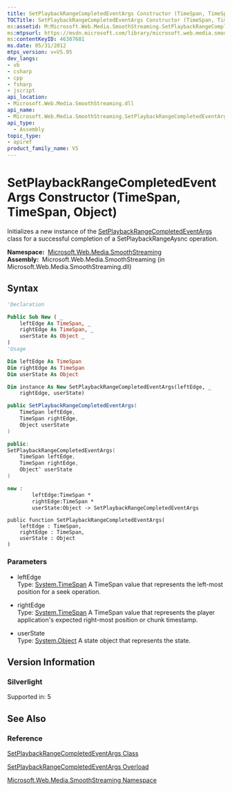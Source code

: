 ```yaml
---
title: SetPlaybackRangeCompletedEventArgs Constructor (TimeSpan, TimeSpan, Object) (Microsoft.Web.Media.SmoothStreaming)
TOCTitle: SetPlaybackRangeCompletedEventArgs Constructor (TimeSpan, TimeSpan, Object)
ms:assetid: M:Microsoft.Web.Media.SmoothStreaming.SetPlaybackRangeCompletedEventArgs.#ctor(System.TimeSpan,System.TimeSpan,System.Object)
ms:mtpsurl: https://msdn.microsoft.com/library/microsoft.web.media.smoothstreaming.setplaybackrangecompletedeventargs.setplaybackrangecompletedeventargs(v=VS.95)
ms:contentKeyID: 46307681
ms.date: 05/31/2012
mtps_version: v=VS.95
dev_langs:
- vb
- csharp
- cpp
- fsharp
- jscript
api_location:
- Microsoft.Web.Media.SmoothStreaming.dll
api_name:
- Microsoft.Web.Media.SmoothStreaming.SetPlaybackRangeCompletedEventArgs..ctor
api_type:
  - Assembly
topic_type:
- apiref
product_family_name: VS
---
```


# SetPlaybackRangeCompletedEventArgs Constructor (TimeSpan, TimeSpan, Object)

Initializes a new instance of the [SetPlaybackRangeCompletedEventArgs](setplaybackrangecompletedeventargs-class-microsoft-web-media-smoothstreaming.md) class for a successful completion of a SetPlaybackRangeAysnc operation.

**Namespace:**  [Microsoft.Web.Media.SmoothStreaming](microsoft-web-media-smoothstreaming-namespace_1.md)  
**Assembly:**  Microsoft.Web.Media.SmoothStreaming (in Microsoft.Web.Media.SmoothStreaming.dll)

## Syntax

```vb
'Declaration

Public Sub New ( _
    leftEdge As TimeSpan, _
    rightEdge As TimeSpan, _
    userState As Object _
)
'Usage

Dim leftEdge As TimeSpan
Dim rightEdge As TimeSpan
Dim userState As Object

Dim instance As New SetPlaybackRangeCompletedEventArgs(leftEdge, _
    rightEdge, userState)
```

```csharp
public SetPlaybackRangeCompletedEventArgs(
    TimeSpan leftEdge,
    TimeSpan rightEdge,
    Object userState
)
```

```cpp
public:
SetPlaybackRangeCompletedEventArgs(
    TimeSpan leftEdge, 
    TimeSpan rightEdge, 
    Object^ userState
)
```

``` fsharp
new : 
        leftEdge:TimeSpan * 
        rightEdge:TimeSpan * 
        userState:Object -> SetPlaybackRangeCompletedEventArgs
```

```jscript
public function SetPlaybackRangeCompletedEventArgs(
    leftEdge : TimeSpan, 
    rightEdge : TimeSpan, 
    userState : Object
)
```

### Parameters

  - leftEdge  
    Type: [System.TimeSpan](https://msdn.microsoft.com/library/269ew577\(v=vs.95\))  
    A TimeSpan value that represents the left-most position for a seek operation.

<!-- end list -->

  - rightEdge  
    Type: [System.TimeSpan](https://msdn.microsoft.com/library/269ew577\(v=vs.95\))  
    A TimeSpan value that represents the player application's expected right-most position or chunk timestamp.

<!-- end list -->

  - userState  
    Type: [System.Object](https://msdn.microsoft.com/library/e5kfa45b\(v=vs.95\))  
    A state object that represents the state.

## Version Information

### Silverlight

Supported in: 5  

## See Also

### Reference

[SetPlaybackRangeCompletedEventArgs Class](setplaybackrangecompletedeventargs-class-microsoft-web-media-smoothstreaming.md)

[SetPlaybackRangeCompletedEventArgs Overload](setplaybackrangecompletedeventargs-constructor-microsoft-web-media-smoothstreaming.md)

[Microsoft.Web.Media.SmoothStreaming Namespace](microsoft-web-media-smoothstreaming-namespace_1.md)
